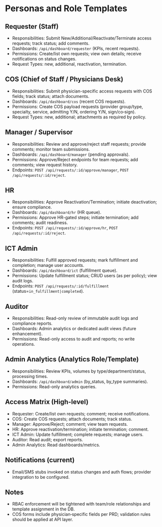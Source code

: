 # Personas and Role Templates

## Requester (Staff)

- Responsibilities: Submit New/Additional/Reactivate/Terminate access requests; track status; add comments.
- Dashboards: `/api/dashboard/requester` (KPIs, recent requests).
- Permissions: Create/list own requests; view own details; receive notifications on status changes.
- Request Types: new, additional, reactivation, termination.

## COS (Chief of Staff / Physicians Desk)

- Responsibilities: Submit physician-specific access requests with COS fields; track status; attach documents.
- Dashboards: `/api/dashboard/cos` (recent COS requests).
- Permissions: Create COS payload requests (provider group/type, specialty, service, admitting Y/N, ordering Y/N, sign/co‑sign).
- Request Types: new, additional; attachments as required by policy.

## Manager / Supervisor

- Responsibilities: Review and approve/reject staff requests; provide comments; monitor team submissions.
- Dashboards: `/api/dashboard/manager` (pending approvals).
- Permissions: Approve/Reject endpoints for team requests; add comments; view request history.
- Endpoints: `POST /api/requests/:id/approve/manager`, `POST /api/requests/:id/reject`.

## HR

- Responsibilities: Approve Reactivation/Termination; initiate deactivation; ensure compliance.
- Dashboards: `/api/dashboard/hr` (HR queue).
- Permissions: Approve HR-gated steps; initiate termination; add comments; audit readiness.
- Endpoints: `POST /api/requests/:id/approve/hr`, `POST /api/requests/:id/reject`.

## ICT Admin

- Responsibilities: Fulfill approved requests; mark fulfillment and completion; manage user accounts.
- Dashboards: `/api/dashboard/ict` (fulfillment queue).
- Permissions: Update fulfillment status; CRUD users (as per policy); view audit logs.
- Endpoints: `POST /api/requests/:id/fulfillment` (status=`in_fulfillment|completed`).

## Auditor

- Responsibilities: Read-only review of immutable audit logs and compliance reports.
- Dashboards: Admin analytics or dedicated audit views (future enhancement).
- Permissions: Read-only access to audit and reports; no write operations.

## Admin Analytics (Analytics Role/Template)

- Responsibilities: Review KPIs, volumes by type/department/status, processing times.
- Dashboards: `/api/dashboard/admin` (by_status, by_type summaries).
- Permissions: Read-only analytics queries.

## Access Matrix (High-level)

- Requester: Create/list own requests; comment; receive notifications.
- COS: Create COS requests; attach documents; track status.
- Manager: Approve/Reject; comment; view team requests.
- HR: Approve reactivation/termination; initiate termination; comment.
- ICT Admin: Update fulfillment; complete requests; manage users.
- Auditor: Read audit; export reports.
- Admin Analytics: Read dashboards/metrics.

## Notifications (current)

- Email/SMS stubs invoked on status changes and auth flows; provider integration to be configured.

## Notes

- RBAC enforcement will be tightened with team/role relationships and template assignment in the DB.
- COS forms include physician‑specific fields per PRD; validation rules should be applied at API layer.
